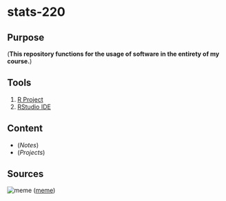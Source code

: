 # stats-220

## Purpose
(**This repository functions for the usage of software in the entirety of my course.**)

## Tools
1. [R Project](https://www.r-project.org/)
2. [RStudio IDE](https://rstudio.com/)

## Content
- (*Notes*)
- (*Projects*)

## Sources
![meme](https://upload.wikimedia.org/wikipedia/en/9/9a/Trollface_non-free.png)
([meme](https://upload.wikimedia.org/wikipedia/en/9/9a/Trollface_non-free.png))
